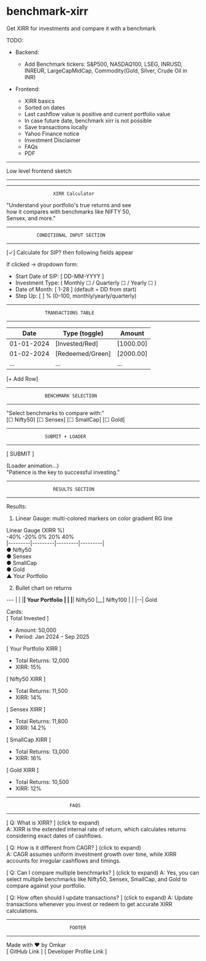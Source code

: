 # benchmark-xirr
Get XIRR for investments and compare it with a benchmark

TODO:
* Backend:
    * Add Benchmark tickers: S&P500, NASDAQ100, LSEG, INRUSD, INREUR, LargeCapMidCap, Commodity(Gold, Silver, Crude Oil in INR)

* Frontend:
    * XIRR basics
    * Sorted on dates
    * Last cashflow value is positive and current portfolio value
    * In case future date, benchmark xirr is not possible
    * Save transactions locally
    * Yahoo Finance notice
    * Investment Disclaimer
    * FAQs
    * PDF


---

Low level frontend sketch

---
 
---------------------------------------------------------------
                     XIRR Calculator                          
"Understand your portfolio's true returns and see            
how it compares with benchmarks like NIFTY 50,             
Sensex, and more."
 
---------------------------------------------------------------
               CONDITIONAL INPUT SECTION                     
---------------------------------------------------------------
[✓] Calculate for SIP? then following fields appear

If clicked → dropdown form:
- Start Date of SIP: [ DD-MM-YYYY ]
- Investment Type: ( Monthly ☐ / Quarterly ☐ / Yearly ☐ )
- Date of Month: [ 1-28 ] (default = DD from start)
- Step Up: [   ] %  (0–100, monthly/yearly/quarterly)

---------------------------------------------------------------
                  TRANSACTIONS TABLE                         
---------------------------------------------------------------
Date        | Type (toggle)       | Amount                     
------------ |--------------------|----------------------------
01-01-2024  | [Invested/Red]     | [1000.00]                  
01-02-2024  | [Redeemed/Green]   | [2000.00]                  
...         | ...                | ...                         
[+ Add Row]
 
---------------------------------------------------------------
                  BENCHMARK SELECTION                        
---------------------------------------------------------------
"Select benchmarks to compare with:"                        
[☐ Nifty50]  [☐ Sensex]  [☐ SmallCap]  [☐ Gold]
 
---------------------------------------------------------------
                  SUBMIT + LOADER                             
---------------------------------------------------------------
[ SUBMIT ]

(Loader animation...)                                        
"Patience is the key to successful investing."
 
---------------------------------------------------------------
                     RESULTS SECTION                          
---------------------------------------------------------------
Results:
1. Linear Gauge: multi-colored markers on color gradient RG line

Linear Gauge (XIRR %)                                       
-40%    -20%      0%      20%      40%                        
|---------|---------|---------|---------|                   
    ● Nifty50                                         
              ● Sensex                                    
                        ● SmallCap                                            
          ● Gold                                  
                            ▲ Your Portfolio

2. Bullet chart on returns 

\---
|  |
|__|  Your Portfolio
|  |
|__|  Nifty50
|__|  Nifty100
|  |
|--|  Gold

Cards:                                                       
[ Total Invested ]
- Amount: 50,000
- Period: Jan 2024 – Sep 2025

[ Your Portfolio XIRR ]
- Total Returns: 12,000
- XIRR: 15%

[ Nifty50 XIRR ]
- Total Returns: 11,500
- XIRR: 14%

[ Sensex XIRR ]
- Total Returns: 11,800
- XIRR: 14.2%

[ SmallCap XIRR ]
- Total Returns: 13,000
- XIRR: 16%

[ Gold XIRR ]
- Total Returns: 10,500
- XIRR: 12%

---------------------------------------------------------------
                           FAQS                                
---------------------------------------------------------------
[ Q: What is XIRR? ]  (click to expand)                     
A: XIRR is the extended internal rate of return, which calculates returns considering exact dates of cashflows.

[ Q: How is it different from CAGR? ]  (click to expand)    
A: CAGR assumes uniform investment growth over time, while XIRR accounts for irregular cashflows and timings.

[ Q: Can I compare multiple benchmarks? ]  (click to expand)
A: Yes, you can select multiple benchmarks like Nifty50, Sensex, SmallCap, and Gold to compare against your portfolio.

[ Q: How often should I update transactions? ]  (click to expand)
A: Update transactions whenever you invest or redeem to get accurate XIRR calculations.
 
---------------------------------------------------------------
                           FOOTER                               
---------------------------------------------------------------
Made with ♥ by Omkar                                          
[ GitHub Link ]  [ Developer Profile Link ]                  
 